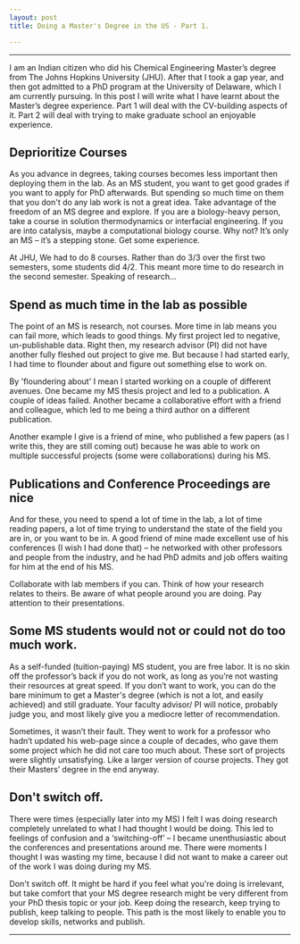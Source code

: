 ```yaml
---
layout: post
title: Doing a Master's Degree in the US - Part 1. 

---
```


<hr>

I am an Indian citizen who did his Chemical Engineering Master’s degree from The Johns Hopkins University (JHU). After that I took a gap year, and then got admitted to a PhD program at the University of Delaware, which I am currently pursuing. In this post I will write what I have learnt about the Master’s degree experience. Part 1 will deal with the CV-building aspects of it. Part 2 will deal with trying to make graduate school an enjoyable experience. 

## Deprioritize Courses

As you advance in degrees, taking courses becomes less important then deploying them in the lab. As an MS student, you want to get good grades if you want to apply for PhD afterwards. But spending so much time on them that you don't do any lab work is not a great idea. Take advantage of the freedom of an MS degree and explore. If you are a biology-heavy person, take a course in solution thermodynamics or interfacial engineering. If you are into catalysis, maybe a computational biology course. Why not? It’s only an MS – it’s a stepping stone. Get some experience.

At JHU, We had to do 8 courses. Rather than do 3/3 over the first two semesters, some students did 4/2. This meant more time to do research in the second semester. Speaking of research...

## Spend as much time in the lab as possible

The point of an MS is research, not courses. More time in lab means you can fail more, which leads to good things. My first project led to negative, un-publishable data. Right then, my research advisor (PI) did not have another fully fleshed out project to give me. But because I had started early, I had time to flounder about and figure out something else to work on.

By 'floundering about' I mean I started working on a couple of different avenues. One became my MS thesis project and led to a publication. A couple of ideas failed. Another became a collaborative effort with a friend and colleague, which led to me being a third author on a different publication. 

Another example I give is a friend of mine, who published a few papers (as I write this, they are still coming out) because he was able to work on multiple successful projects (some were collaborations) during his MS.

## Publications and Conference Proceedings are nice

And for these, you need to spend a lot of time in the lab, a lot of time reading papers, a lot of time trying to understand the state of the field you are in, or you want to be in. A good friend of mine made excellent use of his conferences (I wish I had done that) – he networked with other professors and people from the industry, and he had PhD admits and job offers waiting for him at the end of his MS.

Collaborate with lab members if you can. Think of how your research relates to theirs. Be aware of what people around you are doing. Pay  attention to their presentations.

## Some MS students would not or could not do too much work.

As a self-funded (tuition-paying) MS student, you are free labor. It is no skin off the professor’s back if you do not work, as long as you’re not wasting their resources at great speed. If you don’t want to work, you can do the bare minimum to get a Master's degree (which is not a lot, and easily achieved) and still graduate. Your faculty advisor/ PI will notice, probably judge you, and most likely give you a mediocre letter of recommendation. 

Sometimes, it wasn’t their fault. They went to work for a professor who hadn’t updated his web-page since a couple of decades, who gave them some project which he did not care too much about. These sort of projects were slightly unsatisfying. Like a larger version of course projects. They got their Masters’ degree in the end anyway.

## Don't switch off.

There were times (especially later into my MS) I felt I was doing research completely unrelated to what I had thought I would be doing. This led to feelings of confusion and a ‘switching-off’ – I became unenthusiastic about the conferences and presentations around me. There were moments I thought I was wasting my time, because I did not want to make a career out of the work I was doing during my MS.

Don't switch off. It might be hard if you feel what you're doing is irrelevant, but take comfort that your MS degree research might be very different from your PhD thesis topic or your job. Keep doing the research, keep trying to publish, keep talking to people. This path is the most likely to enable you to develop skills, networks and publish.

<hr>